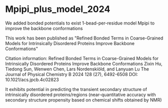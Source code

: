 # Mpipi_plus_model_2024
We added bonded potentials to exist 1-bead-per-residue model Mpipi to improve the backbone conformations

This work has been published as "Refined Bonded Terms in Coarse-Grained Models for Intrinsically Disordered Proteins Improve Backbone Conformations"

Citation information: 
Refined Bonded Terms in Coarse-Grained Models for Intrinsically Disordered Proteins Improve Backbone Conformations
Zixin Hu, Tiedong Sun, Wenwen Chen, Lars Nordenskiöld, and Lanyuan Lu
The Journal of Physical Chemistry B 2024 128 (27), 6492-6508
DOI: 10.1021/acs.jpcb.4c02823

It exhibits potential in predicting the transient secondary structure of intrinsically disordered proteins/regions (near-quantitative accuracy with secondary structure propensity based on chemical shifts obtained by NMR)
